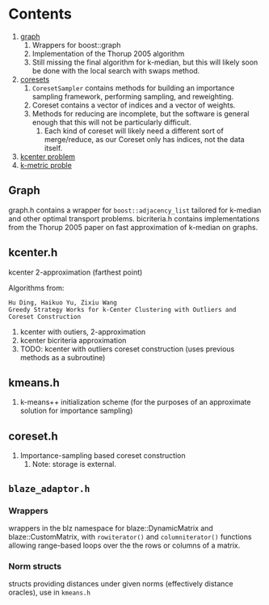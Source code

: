 # Contents

1. [graph](#Graph)
    1. Wrappers for boost::graph
    2. Implementation of the Thorup 2005 algorithm
      1. Still missing the final algorithm for k-median, but this will likely soon be done with the local search with swaps method.
2. [coresets](#coreset.h)
    1. `CoresetSampler` contains methods for building an importance sampling framework, performing sampling, and reweighting.
    2. Coreset contains a vector of indices and a vector of weights.
    3. Methods for reducing are incomplete, but the software is general enough that this will not be particularly difficult.
        1. Each kind of coreset will likely need a different sort of merge/reduce, as our Coreset only has indices, not the data itself.
3. [kcenter problem](#kcenter.h)
4. [k-metric proble](#kmeans.h)


## Graph

graph.h contains a wrapper for `boost::adjacency_list` tailored for k-median and other optimal transport problems.
bicriteria.h contains implementations from the Thorup 2005 paper on fast approximation of k-median on graphs.

## kcenter.h

kcenter 2-approximation (farthest point)

Algorithms from:
```
Hu Ding, Haikuo Yu, Zixiu Wang  
Greedy Strategy Works for k-Center Clustering with Outliers and Coreset Construction                
```
1. kcenter with outiers, 2-approximation
2. kcenter bicriteria approximation
3. TODO: kcenter with outliers coreset construction (uses previous methods as a subroutine)

## kmeans.h

1. k-means++ initialization scheme (for the purposes of an approximate solution for importance sampling)


## coreset.h

1. Importance-sampling based coreset construction
    1. Note: storage is external.

## `blaze_adaptor.h`

### Wrappers
wrappers in the blz namespace for blaze::DynamicMatrix and blaze::CustomMatrix, with `rowiterator()` and `columniterator()`
functions allowing range-based loops over the the rows or columns of a matrix.

### Norm structs
structs providing distances under given norms (effectively distance oracles), use in `kmeans.h`
